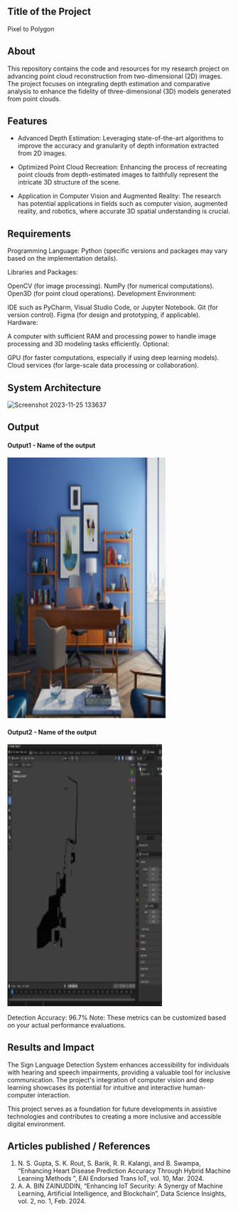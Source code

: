 ## Title of the Project
Pixel to Polygon

## About
<!--Detailed Description about the project-->
This repository contains the code and resources for my research project on advancing point cloud reconstruction from two-dimensional (2D) images. The project focuses on integrating depth estimation and comparative analysis to enhance the fidelity of three-dimensional (3D) models generated from point clouds.

## Features
<!--List the features of the project as shown below-->
- Advanced Depth Estimation: Leveraging state-of-the-art algorithms to improve the accuracy and granularity of depth information extracted from 2D images.

- Optimized Point Cloud Recreation: Enhancing the process of recreating point clouds from depth-estimated images to faithfully represent the intricate 3D structure of the scene.

- Application in Computer Vision and Augmented Reality: The research has potential applications in fields such as computer vision, augmented reality, and robotics, where accurate 3D spatial understanding is crucial.


## Requirements
<!--List the requirements of the project as shown below-->
Programming Language: Python (specific versions and packages may vary based on the implementation details).

Libraries and Packages:

OpenCV (for image processing).
NumPy (for numerical computations).
Open3D (for point cloud operations).
Development Environment:

IDE such as PyCharm, Visual Studio Code, or Jupyter Notebook.
Git (for version control).
Figma (for design and prototyping, if applicable).
Hardware:

A computer with sufficient RAM and processing power to handle image processing and 3D modeling tasks efficiently.
Optional:

GPU (for faster computations, especially if using deep learning models).
Cloud services (for large-scale data processing or collaboration).

## System Architecture
<!--Embed the system architecture diagram as shown below-->

![Screenshot 2023-11-25 133637]([https://github.com/<<yourusername>>/Hand-Gesture-Recognition-System/assets/75235455/a60c11f3-0a11-47fb-ac89-755d5f45c995](https://github.com/SiD-026/depyh/blob/main/assets/archi.png))


## Output

<!--Embed the Output picture at respective places as shown below as shown below-->
#### Output1 - Name of the output

![Screenshot 2023-11-25 134037](https://github.com/SiD-026/depyh/blob/main/assets/Picture1.png)

#### Output2 - Name of the output
![Screenshot 2023-11-25 134253](https://github.com/SiD-026/depyh/blob/main/assets/Picture3.png)

Detection Accuracy: 96.7%
Note: These metrics can be customized based on your actual performance evaluations.


## Results and Impact
<!--Give the results and impact as shown below-->
The Sign Language Detection System enhances accessibility for individuals with hearing and speech impairments, providing a valuable tool for inclusive communication. The project's integration of computer vision and deep learning showcases its potential for intuitive and interactive human-computer interaction.

This project serves as a foundation for future developments in assistive technologies and contributes to creating a more inclusive and accessible digital environment.

## Articles published / References
1. N. S. Gupta, S. K. Rout, S. Barik, R. R. Kalangi, and B. Swampa, “Enhancing Heart Disease Prediction Accuracy Through Hybrid Machine Learning Methods ”, EAI Endorsed Trans IoT, vol. 10, Mar. 2024.
2. A. A. BIN ZAINUDDIN, “Enhancing IoT Security: A Synergy of Machine Learning, Artificial Intelligence, and Blockchain”, Data Science Insights, vol. 2, no. 1, Feb. 2024.





